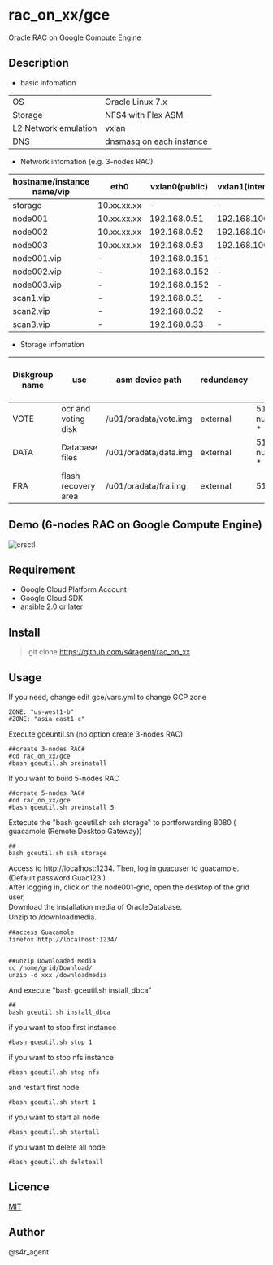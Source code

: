 rac_on_xx/gce
====

 Oracle RAC on Google Compute Engine

## Description
- basic infomation

|||
|-----|-----|
|OS|Oracle Linux 7.x|
|Storage|NFS4 with Flex ASM|
|L2 Network emulation|vxlan|
|DNS|dnsmasq on each instance|

- Network infomation (e.g. 3-nodes RAC)

|hostname/instance name/vip|eth0|vxlan0(public)|vxlan1(internal)|vxlan2(asm)|
|--------|--------|-------|-------|-------|
|storage|10.xx.xx.xx|-|-|-|
|node001|10.xx.xx.xx|192.168.0.51|192.168.100.51|192.168.200.51|
|node002|10.xx.xx.xx|192.168.0.52|192.168.100.52|192.168.200.52|
|node003|10.xx.xx.xx|192.168.0.53|192.168.100.53|192.168.200.53|
|node001.vip|-|192.168.0.151|-|-|
|node002.vip|-|192.168.0.152|-|-|
|node003.vip|-|192.168.0.152|-|-|
|scan1.vip|-|192.168.0.31|-|-|
|scan2.vip|-|192.168.0.32|-|-|
|scan3.vip|-|192.168.0.33|-|-|


- Storage infomation 

|Diskgroup name|use|asm device path|redundancy|size(GB)|size(GB)(e.g. 3-nodes RAC)|
|--------|--------|-------|-------|-------|-------|
|VOTE|ocr and voting disk|/u01/oradata/vote.img|external| 5120 + ( num_of_nodes * 1024 )|8192|
|DATA|Database files|/u01/oradata/data.img|external| 5120 + ( num_of_nodes * 1024 ) |8192|
|FRA|flash recovery area|/u01/oradata/fra.img|external|5120|5120|

## Demo (6-nodes RAC on Google Compute Engine)
![crsctl]()

## Requirement
- Google Cloud Platform Account
- Google Cloud SDK
- ansible 2.0 or later

## Install
>git clone https://github.com/s4ragent/rac_on_xx

## Usage
If you need, change edit gce/vars.yml to change GCP zone

    ZONE: "us-west1-b"
    #ZONE: "asia-east1-c"

Execute gceuntil.sh   (no option create 3-nodes RAC)

    ##create 3-nodes RAC#
    #cd rac_on_xx/gce
    #bash gceutil.sh preinstall

If you want to build 5-nodes RAC

    ##create 5-nodes RAC#
    #cd rac_on_xx/gce
    #bash gceutil.sh preinstall 5

Extecute the "bash gceutil.sh ssh storage"  to portforwarding 8080 ( guacamole (Remote Desktop Gateway))
    
    ##
    bash gceutil.sh ssh storage


Access to http://localhost:1234. Then, log in guacuser to guacamole. (Default password Guac123!)　　  
After logging in, click on the node001-grid, open the desktop of the grid user,　　   
Download the installation media of OracleDatabase.　　    
Unzip to /downloadmedia.　　    

    ##access Guacamole
    firefox http://localhost:1234/    


    ##unzip Downloaded Media
    cd /home/grid/Download/
    unzip -d xxx /downloadmedia

And execute "bash gceutil.sh install_dbca"

    ##
    bash gceutil.sh install_dbca

if you want to stop first instance

    #bash gceutil.sh stop 1

if you want to stop nfs instance

    #bash gceutil.sh stop nfs

and restart first node

    #bash gceutil.sh start 1
    
if you want to start all node

    #bash gceutil.sh startall

if you want to delete all node

    #bash gceutil.sh deleteall

## Licence
[MIT](https://github.com/tcnksm/tool/blob/master/LICENCE)


## Author
@s4r_agent
